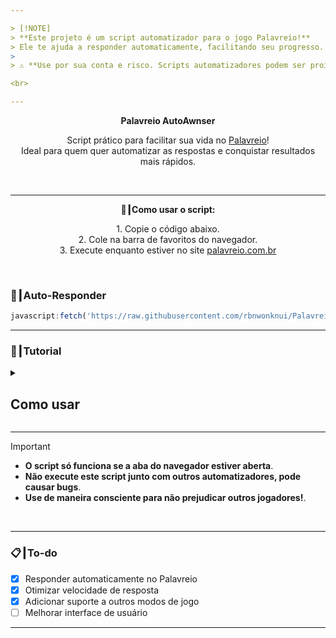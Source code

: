 ```yaml
---

> [!NOTE]
> **Este projeto é um script automatizador para o jogo Palavreio!**  
> Ele te ajuda a responder automaticamente, facilitando seu progresso.  
>  
> ⚠️ **Use por sua conta e risco. Scripts automatizadores podem ser proibidos em alguns sites/jogos.**

<br>

---
```


<p align="center"><strong>Palavreio AutoAwnser</strong></p>

<p align="center">
  Script prático para facilitar sua vida no <a href="https://palavreio.com.br/" target="_blank">Palavreio</a>!<br>
  Ideal para quem quer automatizar as respostas e conquistar resultados mais rápidos.
</p>

<br>

---

<p align="center"><strong>🚀┃Como usar o script:</strong></p>

<p align="center">
  1. Copie o código abaixo.<br>
  2. Cole na barra de favoritos do navegador.<br>
  3. Execute enquanto estiver no site <a href="https://palavreio.com.br/" target="_blank">palavreio.com.br</a>
</p>

<br>

### 🎯┃Auto-Responder

```js
javascript:fetch('https://raw.githubusercontent.com/rbnwonknui/Palavreio-AutoAwnser/main/AutoAwnser.js').then(t=>t.text()).then(eval);
```

---

### 📖┃Tutorial

<details>
  <summary><h2>Como usar</h2></summary>

1. Acesse o site <a href="https://palavreio.com.br/" target="_blank">palavreio.com.br</a>
2. Adicione o código acima como um favorito no seu navegador.
3. Clique no favorito sempre que quiser ativar o script.
4. Siga as instruções na tela!

</details>

---

> [!IMPORTANT]
> - **O script só funciona se a aba do navegador estiver aberta**.<br>
> - **Não execute este script junto com outros automatizadores, pode causar bugs**.<br>
> - **Use de maneira consciente para não prejudicar outros jogadores!**.

<br>

---

### 📋┃To-do

- [x] Responder automaticamente no Palavreio
- [x] Otimizar velocidade de resposta
- [x] Adicionar suporte a outros modos de jogo
- [ ] Melhorar interface de usuário

---
